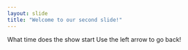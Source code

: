 ```yaml
---
layout: slide
title: "Welcome to our second slide!"
---
```

What time does the show start
Use the left arrow to go back!
